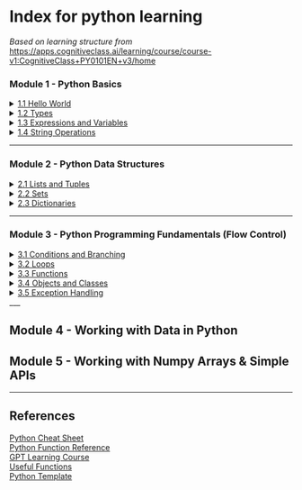 # Index for python learning
*Based on learning structure from*  
https://apps.cognitiveclass.ai/learning/course/course-v1:CognitiveClass+PY0101EN+v3/home

### Module 1 - Python Basics
<details>
<summary><a href="/1 Python Basics/1.1 Hello World.md">1.1 Hello World</a></summary>

 - [Print Formatting](/1%20Python%20Basics/1.1%20Hello%20World.md#print-formatting)
 - [F-strings and Printing Variables](/1%20Python%20Basics/1.1%20Hello%20World.md#f-strings-and-printing-variables)

</details>

<details>
<summary><a href="\1 Python Basics\1.2 Types.md">1.2 Types</a></summary>

 - [Comparability](/1%20Python%20Basics/1.2%20Types.md#comparability)  
 - [Type Casting](/1%20Python%20Basics/1.2%20Types.md#type-casting)  
 - [Advanced Type Casting *Needs link update 3.5](/1%20Python%20Basics/1.2%20Types.md#advanced-type-casting)
</details>

<details>
<summary><a href="\1 Python Basics\1.3 Expressions and Variables.md">1.3 Expressions and Variables </a></summary>

- [Variables](/1%20Python%20Basics/1.3%20Expressions%20and%20Variables.md#variables)
  - [Variables from user input](/1%20Python%20Basics/1.3%20Expressions%20and%20Variables.md#variables-from-user-input)
- [Expressions](/1%20Python%20Basics/1.3%20Expressions%20and%20Variables.md#expressions)
  - [Modulo](/1%20Python%20Basics/1.3%20Expressions%20and%20Variables.md#modulo)
- [Advanced Removal Methods in Python Collections](/1%20Python%20Basics/1.3%20Expressions%20and%20Variables.md#advanced-removal-methods-in-python-collections)
  - [del Statement](/1%20Python%20Basics/1.3%20Expressions%20and%20Variables.md#del-statement)
  - [remove() Method](/1%20Python%20Basics/1.3%20Expressions%20and%20Variables.md#remove-method)
  - [pop() Method](/1%20Python%20Basics/1.3%20Expressions%20and%20Variables.md#pop-method)
  - [clear() Method](/1%20Python%20Basics/1.3%20Expressions%20and%20Variables.md#clear-method)
  - [discard() Method](/1%20Python%20Basics/1.3%20Expressions%20and%20Variables.md#discard-method)
  - [difference\_update() Method](/1%20Python%20Basics/1.3%20Expressions%20and%20Variables.md#difference_update-method)
  - [Tuple Slicing](/1%20Python%20Basics/1.3%20Expressions%20and%20Variables.)
- [Expressions and Variables Exercises:](/1%20Python%20Basics/1.3%20Expressions%20and%20Variables.md#expressions-and-variables-exercises)

</details>

<details>
<summary><a href="\1 Python Basics\1.4 String Operations.md">1.4 String Operations</a></summary>

- [Strings](/1%20Python%20Basics/1.4%20String%20Operations.md#strings)
  - [Indexing](/1%20Python%20Basics/1.4%20String%20Operations.md#indexing)
  - [Slicing](/1%20Python%20Basics/1.4%20String%20Operations.md#slicing)
  - [Stride](/1%20Python%20Basics/1.4%20String%20Operations.md#stride)
  - [Concatenation](/1%20Python%20Basics/1.4%20String%20Operations.md#concatenation)
  - [Escape Sequences](/1%20Python%20Basics/1.4%20String%20Operations.md#escape-sequences)
- [String Operations](/1%20Python%20Basics/1.4%20String%20Operations.md#string-operations)
- [RegEx](/1%20Python%20Basics/1.4%20String%20Operations.md#regex)
  - [Special Sequences](/1%20Python%20Basics/1.4%20String%20Operations.md#special-sequences)
  - [RegEx Functions](/1%20Python%20Basics/1.4%20String%20Operations.md#regex-functions)
    - [Search](/1%20Python%20Basics/1.4%20String%20Operations.md#search)
    - [Findall](/1%20Python%20Basics/1.4%20String%20Operations.md#findall)
    - [Split](/1%20Python%20Basics/1.4%20String%20Operations.md#split)
    - [Sub](/1%20Python%20Basics/1.4%20String%20Operations.md#sub)
- [String Exercises](/1%20Python%20Basics/1.4%20String%20Operations.md#string-exercises)

</details>

___
### Module 2 - Python Data Structures
<details>
<summary><a href="\2 Python Data Structures\2.1 Lists and Tuples.md">2.1 Lists and Tuples</a></summary>

- [Lists and Tuples](/2%20Python%20Data%20Structures/2.1%20Lists%20and%20Tuples.md#lists-and-tuples)
- [Tuples](/2%20Python%20Data%20Structures/2.1%20Lists%20and%20Tuples.md#tuples)
  - [Types](/2%20Python%20Data%20Structures/2.1%20Lists%20and%20Tuples.md#types)
  - [Indexing](/2%20Python%20Data%20Structures/2.1%20Lists%20and%20Tuples.md#indexing)
  - [Slicing](/2%20Python%20Data%20Structures/2.1%20Lists%20and%20Tuples.md#slicing)
  - [Stride](/2%20Python%20Data%20Structures/2.1%20Lists%20and%20Tuples.md#stride)
  - [Concatenation and immutability](/2%20Python%20Data%20Structures/2.1%20Lists%20and%20Tuples.md#concatenation-and-immutability)
  - [Tuple Sorting](/2%20Python%20Data%20Structures/2.1%20Lists%20and%20Tuples.md#tuple-sorting)
    - [Functions and Methods:](/2%20Python%20Data%20Structures/2.1%20Lists%20and%20Tuples.md#functions-and-methods)
  - [Nesting](/2%20Python%20Data%20Structures/2.1%20Lists%20and%20Tuples.md#nesting)
- [Tuple Exercises](/2%20Python%20Data%20Structures/2.1%20Lists%20and%20Tuples.md#tuple-exercises)
- [Lists](/2%20Python%20Data%20Structures/2.1%20Lists%20and%20Tuples.md#lists)
  - [Mutability,](/2%20Python%20Data%20Structures/2.1%20Lists%20and%20Tuples.md#mutability)
    - [Return vs Modify](/2%20Python%20Data%20Structures/2.1%20Lists%20and%20Tuples.md#return-vs-modify)
- [List Operations](/2%20Python%20Data%20Structures/2.1%20Lists%20and%20Tuples.md#list-operations)
  - [List Modification](/2%20Python%20Data%20Structures/2.1%20Lists%20and%20Tuples.md#list-modification)
  - [List Sorting](/2%20Python%20Data%20Structures/2.1%20Lists%20and%20Tuples.md#list-sorting)
  - [Append](/2%20Python%20Data%20Structures/2.1%20Lists%20and%20Tuples.md#append)
  - [Extend](/2%20Python%20Data%20Structures/2.1%20Lists%20and%20Tuples.md#extend)
  - [Removal Methods](/2%20Python%20Data%20Structures/2.1%20Lists%20and%20Tuples.md#removal-methods)
    - [Delete](/2%20Python%20Data%20Structures/2.1%20Lists%20and%20Tuples.md#delete)
    - [Remove](/2%20Python%20Data%20Structures/2.1%20Lists%20and%20Tuples.md#remove)
    - [Pop](/2%20Python%20Data%20Structures/2.1%20Lists%20and%20Tuples.md#pop)
    - [Clear](/2%20Python%20Data%20Structures/2.1%20Lists%20and%20Tuples.md#clear)
  - [Aliasing and Cloning](/2%20Python%20Data%20Structures/2.1%20Lists%20and%20Tuples.md#aliasing-and-cloning)
    - [Aliasing](/2%20Python%20Data%20Structures/2.1%20Lists%20and%20Tuples.md#aliasing)
    - [Cloning](/2%20Python%20Data%20Structures/2.1%20Lists%20and%20Tuples.md#cloning)
- [List Exercises](/2%20Python%20Data%20Structures/2.1%20Lists%20and%20Tuples.md#list-exercises)

</details>

<details>
<summary><a href="\2 Python Data Structures\2.2 Sets.md">2.2 Sets</a></summary>

- [Sets](2%20Python%20Data%20Structures/2.2%20Sets.md#sets)
- [Set Operations](2%20Python%20Data%20Structures/2.2%20Sets.md#set-operations)
  - [Add and Update](2%20Python%20Data%20Structures/2.2%20Sets.md#add-and-update)
  - [Removal Methods](2%20Python%20Data%20Structures/2.2%20Sets.md#removal-methods)
    - [Remove](2%20Python%20Data%20Structures/2.2%20Sets.md#remove)
    - [Pop](2%20Python%20Data%20Structures/2.2%20Sets.md#pop)
    - [Clear](2%20Python%20Data%20Structures/2.2%20Sets.md#clear)
    - [Discard](2%20Python%20Data%20Structures/2.2%20Sets.md#discard)
    - [Difference update](2%20Python%20Data%20Structures/2.2%20Sets.md#difference-update)
  - [In](2%20Python%20Data%20Structures/2.2%20Sets.md#in)
- [Set Logic Operations](2%20Python%20Data%20Structures/2.2%20Sets.md#set-logic-operations)
  - [Intersection](2%20Python%20Data%20Structures/2.2%20Sets.md#intersection)
  - [Difference](2%20Python%20Data%20Structures/2.2%20Sets.md#difference)
  - [Union](2%20Python%20Data%20Structures/2.2%20Sets.md#union)
  - [Subset and Superset](2%20Python%20Data%20Structures/2.2%20Sets.md#subset-and-superset)
- [List Exercises](2%20Python%20Data%20Structures/2.2%20Sets.md#list-exercises)

</details>

<details>
<summary><a href="\2 Python Data Structures\2.3 Dictionaries.md">2.3 Dictionaries</a></summary>

- [Dictionaries](/2%20Python%20Data%20Structures/2.3%20Dictionaries.md#dictionaries)
- [Dictionary Operations](/2%20Python%20Data%20Structures/2.3%20Dictionaries.md#dictionary-operations)
  - [Retrieve Values](/2%20Python%20Data%20Structures/2.3%20Dictionaries.md#retrieve-values)
  - [Retrieve Keys](/2%20Python%20Data%20Structures/2.3%20Dictionaries.md#retrieve-keys)
  - [In](/2%20Python%20Data%20Structures/2.3%20Dictionaries.md#in)
  - [Add Keys and Values](/2%20Python%20Data%20Structures/2.3%20Dictionaries.md#add-keys-and-values)
    - [Direct Assignment](/2%20Python%20Data%20Structures/2.3%20Dictionaries.md#direct-assignment)
    - [Append](/2%20Python%20Data%20Structures/2.3%20Dictionaries.md#append)
    - [Extend](/2%20Python%20Data%20Structures/2.3%20Dictionaries.md#extend)
    - [Update](/2%20Python%20Data%20Structures/2.3%20Dictionaries.md#update)
  - [Removal Methods](/2%20Python%20Data%20Structures/2.3%20Dictionaries.md#removal-methods)
    - [Delete](/2%20Python%20Data%20Structures/2.3%20Dictionaries.md#delete)
    - [Pop](/2%20Python%20Data%20Structures/2.3%20Dictionaries.md#pop)
    - [Clear](/2%20Python%20Data%20Structures/2.3%20Dictionaries.md#clear)
- [Dictionary Exercises](/2%20Python%20Data%20Structures/2.3%20Dictionaries.md#dictionary-exercises)

</details>

___
### Module 3 - Python Programming Fundamentals (Flow Control)
<details>
<summary><a href="3 Control Flow\3.1 Conditions and Branching.md\">3.1 Conditions and Branching</a></summary>

- [Conditions and Branching](/3%20Control%20Flow/3.1%20Conditions%20and%20Branching.md#conditions-and-branching)
  - [Condition Statements](/3%20Control%20Flow/3.1%20Conditions%20and%20Branching.md#condition-statements)
    - [Comparison Operators](/3%20Control%20Flow/3.1%20Conditions%20and%20Branching.md#comparison-operators)
  - [Branching](/3%20Control%20Flow/3.1%20Conditions%20and%20Branching.md#branching)
  - [Logical Operators](/3%20Control%20Flow/3.1%20Conditions%20and%20Branching.md#logical-operators)
- [Condition Statement Exercises](/3%20Control%20Flow/3.1%20Conditions%20and%20Branching.md#condition-statement-exercises)
</details>
 
<details>
<summary><a href="\3 Control Flow\3.2 Loops.md">3.2 Loops</a></summary>

- [Range](/3%20Control%20Flow/3.2%20Loops.md#range)
- [Loops in Python](/3%20Control%20Flow/3.2%20Loops.md#loops-in-python)
  - [For Loops](/3%20Control%20Flow/3.2%20Loops.md#for-loops)
    - [Basic Syntax](/3%20Control%20Flow/3.2%20Loops.md#basic-syntax)
    - [Iteration](/3%20Control%20Flow/3.2%20Loops.md#iteration)
    - [Enumerating Lists](/3%20Control%20Flow/3.2%20Loops.md#enumerating-lists)
  - [While Loops](/3%20Control%20Flow/3.2%20Loops.md#while-loops)
    - [Basic Syntax](/3%20Control%20Flow/3.2%20Loops.md#basic-syntax-1)
    - [Breaking Loops](/3%20Control%20Flow/3.2%20Loops.md#breaking-loops)
- [Loop Exercises](/3%20Control%20Flow/3.2%20Loops.md#loop-exercises)
</details>
 
<details>
<summary><a href="\3 Control Flow\3.3 Functions.md">3.3 Functions</a></summary>

- [Functions](/3%20Control%20Flow/3.3%20Functions.md#functions)
  - [Pre-defined functions](/3%20Control%20Flow/3.3%20Functions.md#pre-defined-functions)
  - [User Defined Functions](/3%20Control%20Flow/3.3%20Functions.md#user-defined-functions)
- [Variables](/3%20Control%20Flow/3.3%20Functions.md#variables)
  - [Default Arguments](/3%20Control%20Flow/3.3%20Functions.md#default-arguments)
- [Collections and Functions](/3%20Control%20Flow/3.3%20Functions.md#collections-and-functions)
- [Conditionals and Loops in Functions](/3%20Control%20Flow/3.3%20Functions.md#conditionals-and-loops-in-functions)
- [String Comparison in Functions:](/3%20Control%20Flow/3.3%20Functions.md#string-comparison-in-functions)
- [Function Exercises](/3%20Control%20Flow/3.3%20Functions.md#function-exercises)
</details>

<details>
<summary><a href="\3 Python Programming Fundamentals (Flow Control)\3.4 Objects and Classes.md">3.4 Objects and Classes</a></summary>

- [Classes and Objects in Python](/3%20Control%20Flow/3.4%20Objects%20and%20Classes.md#classes-and-objects-in-python)
  - [Creating a class](/3%20Control%20Flow/3.4%20Objects%20and%20Classes.md#creating-a-class)
  - [Instances of a Class - Objects and Attributes](/3%20Control%20Flow/3.4%20Objects%20and%20Classes.md#instances-of-a-class---objects-and-attributes)
  - [Methods](/3%20Control%20Flow/3.4%20Objects%20and%20Classes.md#methods)
- [Class Excercises](/3%20Control%20Flow/3.4%20Objects%20and%20Classes.md#class-excercises)
</details>

<details>
<summary><a href="\3 Python Programming Fundamentals (Flow Control)\3.5 Exception Handling.md">3.5 Exception Handling</a></summary>

Subsections Here

</details>
___

## Module 4 - Working with Data in Python


## Module 5 - Working with Numpy Arrays & Simple APIs

___
## References
<a href="/References/Python Cheat Sheet.pdf">Python Cheat Sheet</a>  
<a href="/References/Python Function Reference.pdf">Python Function Reference</a>  
<a href="/References/Learning Python with ChatGPT.md">GPT Learning Course</a>  
<a href="/References/Useful Functions.py">Useful Functions</a>  
<a href="/References/Template.py">Python Template</a>  
